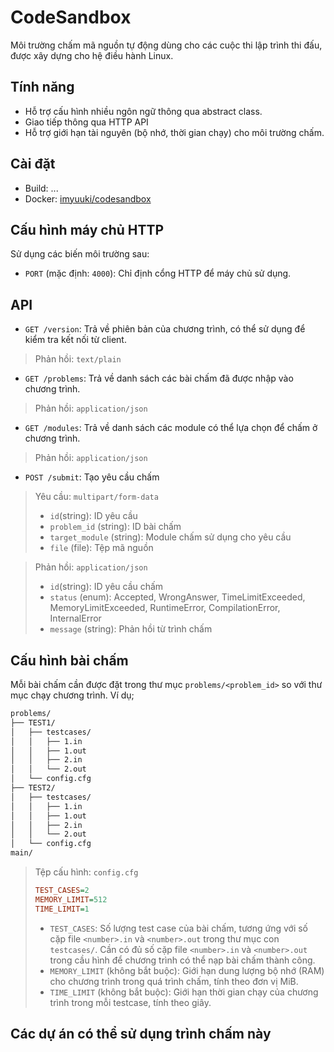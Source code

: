 # CodeSandbox
Môi trường chấm mã nguồn tự động dùng cho các cuộc thi lập trình thi đấu, được xây dựng cho hệ điều hành Linux.

## Tính năng
- Hỗ trợ cấu hình nhiều ngôn ngữ thông qua abstract class.
- Giao tiếp thông qua HTTP API
- Hỗ trợ giới hạn tài nguyên (bộ nhớ, thời gian chạy) cho môi trường chấm.

## Cài đặt
- Build: ...
- Docker: [imyuuki/codesandbox](https://hub.docker.com/r/imyuuki/codesandbox/tags)

## Cấu hình máy chủ HTTP
Sử dụng các biến môi trường sau:
- `PORT` (mặc định: `4000`): Chỉ định cổng HTTP để máy chủ sử dụng.

## API
- `GET /version`: Trả về phiên bản của chương trình, có thể sử dụng để kiểm tra kết nối từ client.
> Phản hồi: `text/plain`

- `GET /problems`: Trả về danh sách các bài chấm đã được nhập vào chương trình.
> Phản hồi: `application/json`

- `GET /modules`: Trả về danh sách các module có thể lựa chọn để chấm ở chương trình.
> Phản hồi: `application/json`

- `POST /submit`:  Tạo yêu cầu chấm
> Yêu cầu: `multipart/form-data`
> - `id`(string): ID yêu cầu
> - `problem_id` (string): ID bài chấm
> - `target_module` (string): Module chấm sử dụng cho yêu cầu
> - `file` (file): Tệp mã nguồn

> Phản hồi: `application/json`
> - `id`(string): ID yêu cầu chấm
> - `status` (enum): Accepted, WrongAnswer, TimeLimitExceeded, MemoryLimitExceeded, RuntimeError, CompilationError, InternalError
> - `message` (string): Phản hồi từ trình chấm

## Cấu hình bài chấm
Mỗi bài chấm cần được đặt trong thư mục `problems/<problem_id>` so với thư mục chạy chương trình.
Ví dụ;
```txt
problems/
├── TEST1/
│   ├── testcases/
│   │   ├── 1.in
│   │   ├── 1.out
│   │   ├── 2.in
│   │   └── 2.out
│   └── config.cfg
├── TEST2/
│   ├── testcases/
│   │   ├── 1.in
│   │   ├── 1.out
│   │   ├── 2.in
│   │   └── 2.out
│   └── config.cfg
main/

```
> Tệp cấu hình: `config.cfg`
> ```cfg
> TEST_CASES=2
> MEMORY_LIMIT=512
> TIME_LIMIT=1
> ```
> - `TEST_CASES`: Số lượng test case của bài chấm, tương ứng với số cặp file `<number>.in` và `<number>.out` trong thư mục con `testcases/`. Cần có đủ số cặp file `<number>.in` và `<number>.out` trong cầu hình để chương trình có thể nạp bài chấm thành công.
> - `MEMORY_LIMIT` (không bắt buộc): Giới hạn dung lượng bộ nhớ (RAM) cho chương trình trong quá trình chấm, tính theo đơn vị MiB.
> - `TIME_LIMIT` (không bắt buộc): Giới hạn thời gian chạy của chương trình trong mỗi testcase, tính theo giây.

## Các dự án có thể sử dụng trình chấm này
